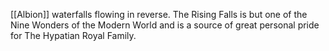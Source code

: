 [[Albion]] waterfalls flowing in reverse. The Rising Falls is but one of the Nine Wonders of the Modern World and is a source of great personal pride for The Hypatian Royal Family.